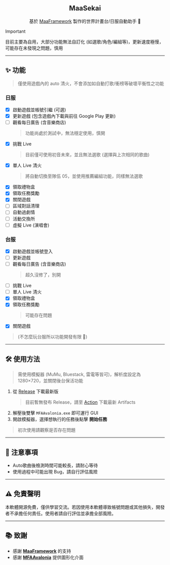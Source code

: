 <div align="center">
  <h2>MaaSekai</h2>
  <p>基於 <a href="https://github.com/MaaXYZ/MaaFramework">MaaFramework</a> 製作的世界計畫台/日服自動助手 🎵</p>
</div>

> [!IMPORTANT]  
> 目前主要為自用，大部分功能無法自訂化 (如選歌/角色/編組等)，更新速度極慢，可能存在未發現之問題，慎用

---

## ✨ 功能

> 僅使用遊戲內的 auto 清火，不會添加如自動打歌/衝榜等破壞平衡性之功能

### 日服

- [x] 啟動遊戲並帳號引繼 (可選)
- [x] 更新遊戲 (包含遊戲內下載與前往 Google Play 更新)
- [ ] 觀看每日廣告 (含音樂商店)  
  > 功能尚處於測試中，無法穩定使用，慎開
- [x] 挑戰 Live  
  > 目前僅可使用初音未來，並且無法選歌 (選擇與上次相同的歌曲)
- [x] 單人 Live 清火  
  > 將自動切換至隊伍 05，並使用推薦編組功能，同樣無法選歌
- [x] 領取禮物盒
- [x] 領取任務獎勵
- [x] 關閉遊戲
- [ ] 區域對話清理
- [ ] 自動過劇情
- [ ] 活動交換所
- [ ] 虛擬 Live (演唱會)

### 台服

- [x] 啟動遊戲並帳號登入
- [ ] 更新遊戲
- [ ] 觀看每日廣告 (含音樂商店)  
  > 超久沒修了，別開
- [ ] 挑戰 Live
- [ ] 單人 Live 清火
- [x] 領取禮物盒
- [x] 領取任務獎勵  
  > 可能存在問題
- [x] 關閉遊戲

> (不怎麼玩台服所以功能開發有限 🙈)

---

## 🛠 使用方法

> 需使用模擬器 (MuMu, Bluestack, 雷電等皆可)，解析度設定為 1280×720，並關閉後台保活功能

1. 從 [Release](https://github.com/TNTsky/MaaSekai/releases) 下載最新版  
   > 目前暫無發布 Release，請至 [Action](https://github.com/TNTsky/MaaSekai/actions/workflows/install.yml) 下載最新 Artifacts
2. 解壓後雙擊 `MFAAvalonia.exe` 即可運行 GUI
3. 開啟模擬器，選擇想執行的任務後點擊 **開始任務**

> 初次使用請觀察是否存在問題

---

## 📌 注意事項

- Auto歌曲後檢測時間可能較長，請耐心等待
- 使用過程中可能出現 Bug，請自行評估風險

---

## ⚠️ 免責聲明

本軟體開源免費，僅供學習交流。若因使用本軟體導致帳號問題或其他損失，開發者不承擔任何責任。使用者請自行評估並承擔全部風險。

---

## 📚 致謝

- 感謝 **[MaaFramework](https://github.com/MaaXYZ/MaaFramework)** 的支持
- 感謝 **[MFAAvalonia](https://github.com/SweetSmellFox/MFAAvalonia)** 提供圖形化介面
